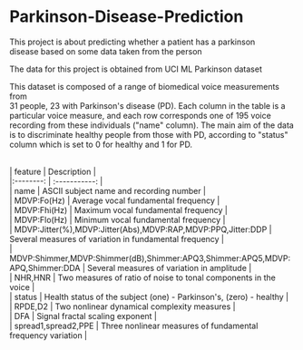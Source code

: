 # Parkinson-Disease-Prediction

This project is about predicting whether a patient has a parkinson <br> 
disease based on some data taken from the person <br> 

The data for this project is obtained from UCI ML Parkinson dataset <br>

This dataset is composed of a range of biomedical voice measurements from  <br> 
31 people, 23 with Parkinson's disease (PD). Each column in the table is a <br> 
particular voice measure, and each row corresponds one of 195 voice <br> 
recording from these individuals ("name" column). The main aim of the data  <br> 
is to discriminate healthy people from those with PD, according to "status" <br> 
column which is set to 0 for healthy and 1 for PD.
<br> 
<br>

 | feature | Description | <br>
 |:--------: | :-----------: | <br>
 | name | ASCII subject name and recording number | <br>
 | MDVP:Fo(Hz) | Average vocal fundamental frequency | <br>
 | MDVP:Fhi(Hz) | Maximum vocal fundamental frequency | <br>
 | MDVP:Flo(Hz) | Minimum vocal fundamental frequency | <br>
 | MDVP:Jitter(%),MDVP:Jitter(Abs),MDVP:RAP,MDVP:PPQ,Jitter:DDP | Several measures of variation in fundamental frequency | <br>
 | MDVP:Shimmer,MDVP:Shimmer(dB),Shimmer:APQ3,Shimmer:APQ5,MDVP:APQ,Shimmer:DDA  | Several measures of variation in amplitude | <br>
 | NHR,HNR | Two measures of ratio of noise to tonal components in the voice | <br>
 | status | Health status of the subject (one) - Parkinson's, (zero) - healthy | <br>
 | RPDE,D2 | Two nonlinear dynamical complexity measures | <br>
 | DFA | Signal fractal scaling exponent | <br>
 | spread1,spread2,PPE | Three nonlinear measures of fundamental frequency variation | <br>
